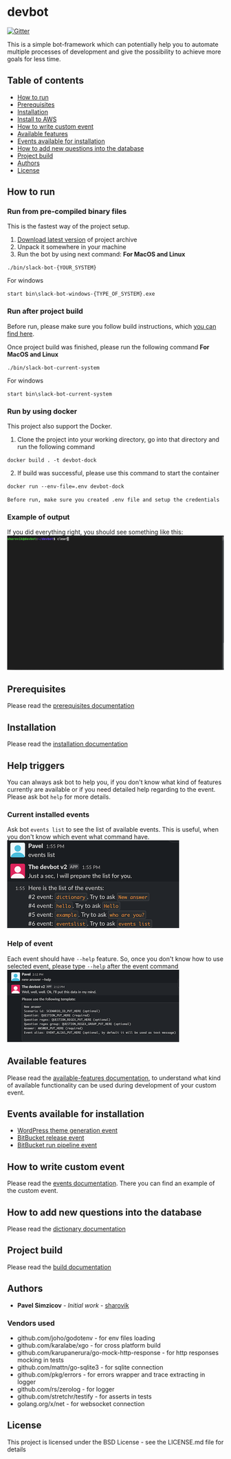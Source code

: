 # devbot
[![Gitter](https://badges.gitter.im/devbot-tool/community.svg)](https://gitter.im/devbot-tool/community?utm_source=badge&utm_medium=badge&utm_campaign=pr-badge)

This is a simple bot-framework which can potentially help you to automate multiple processes of development and give the possibility to achieve more goals for less time. 

## Table of contents
- [How to run](#how-to-run)
- [Prerequisites](#prerequisites)
- [Installation](#installation)
- [Install to AWS](documentation/terraform-aws-setup.md)
- [How to write custom event](#how-to-write-custom-event)
- [Available features](#available-features)
- [Events available for installation](#events-available-for-installation)
- [How to add new questions into the database](#how-to-add-new-questions-into-the-database)
- [Project build](#project-build)
- [Authors](#authors)
- [License](#license)

## How to run

### Run from pre-compiled binary files
This is the fastest way of the project setup.
1. [Download latest version](https://github.com/sharovik/devbot/releases/latest) of project archive
2. Unpack it somewhere in your machine
3. Run the bot by using next command:
**For MacOS and Linux**
``` 
./bin/slack-bot-{YOUR_SYSTEM}
```
For windows
``` 
start bin\slack-bot-windows-{TYPE_OF_SYSTEM}.exe
```

### Run after project build
Before run, please make sure you follow build instructions, which [you can find here](documentation/build.md).

Once project build was finished, please run the following command
**For MacOS and Linux**
``` 
./bin/slack-bot-current-system
```
For windows
``` 
start bin\slack-bot-current-system
```

### Run by using docker
This project also support the Docker.
1. Clone the project into your working directory, go into that directory and run the following command
``` 
docker build . -t devbot-dock
```
2. If build was successful, please use this command to start the container
```
docker run --env-file=.env devbot-dock
```

``Before run, make sure you created .env file and setup the credentials``

### Example of output
If you did everything right, you should see something like this:
![Demo start slack-bot](documentation/images/start-slack-bot.gif)

## Prerequisites
Please read the [prerequisites documentation](documentation/prerequisites.md)

## Installation
Please read the [installation documentation](documentation/installation.md)

## Help triggers
You can always ask bot to help you, if you don't know what kind of features currently are available or if you need detailed help regarding to the event.
Please ask bot `help` for more details.

### Current installed events
Ask bot `events list` to see the list of available events. This is useful, when you don't know which event what command have.
![events-list](documentation/images/events-list.png)

### Help of event
Each event should have `--help` feature. So, once you don't know how to use selected event, please type `--help` after the event command
![usage-help-command](documentation/images/new-answer-help.png)

## Available features
Please read the [available-features documentation](documentation/available-features.md), to understand what kind of available functionality can be used during development of your custom event.

## Events available for installation
- [WordPress theme generation event](https://github.com/sharovik/themer-wordpress-event)
- [BitBucket release event](https://github.com/sharovik/bitbucket-release-event)
- [BitBucket run pipeline event](https://github.com/sharovik/bitbucket-run-pipeline)

## How to write custom event
Please read the [events documentation](documentation/events.md). There you can find an example of the custom event.

## How to add new questions into the database
Please read the [dictionary documentation](documentation/dictionary.md)

## Project build
Please read the [build documentation](documentation/build.md)

## Authors

* **Pavel Simzicov** - *Initial work* - [sharovik](https://github.com/sharovik)

### Vendors used
* github.com/joho/godotenv - for env files loading
* github.com/karalabe/xgo - for cross platform build
* github.com/karupanerura/go-mock-http-response - for http responses mocking in tests
* github.com/mattn/go-sqlite3 - for sqlite connection
* github.com/pkg/errors - for errors wrapper and trace extracting in logger
* github.com/rs/zerolog - for logger
* github.com/stretchr/testify - for asserts in tests
* golang.org/x/net - for websocket connection

## License
This project is licensed under the BSD License - see the LICENSE.md file for details
